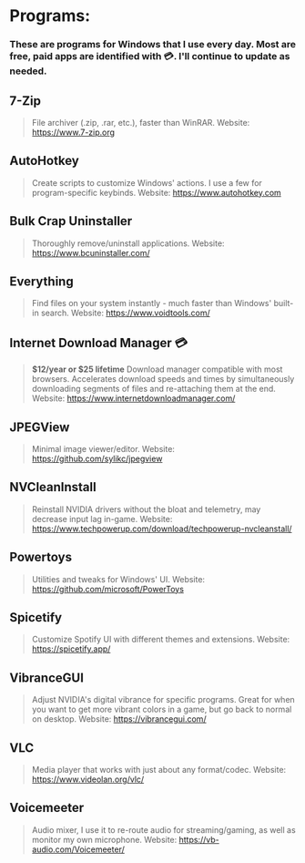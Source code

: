 # Programs:

### These are programs for Windows that I use every day. Most are free, paid apps are identified with 💳. I'll continue to update as needed.

## 7-Zip
> File archiver (.zip, .rar, etc.), faster than WinRAR.
> Website: https://www.7-zip.org

## AutoHotkey
> Create scripts to customize Windows' actions. I use a few for program-specific keybinds.
> Website: https://www.autohotkey.com

## Bulk Crap Uninstaller
> Thoroughly remove/uninstall applications.
> Website: https://www.bcuninstaller.com/

## Everything
> Find files on your system instantly - much faster than Windows' built-in search.
> Website: https://www.voidtools.com/

## Internet Download Manager 💳
> __$12/year or $25 lifetime__
> Download manager compatible with most browsers. Accelerates download speeds and times by simultaneously downloading segments of files and re-attaching them at the end.
> Website: https://www.internetdownloadmanager.com/

## JPEGView
> Minimal image viewer/editor.
> Website: https://github.com/sylikc/jpegview

## NVCleanInstall
> Reinstall NVIDIA drivers without the bloat and telemetry, may decrease input lag in-game.
> Website: https://www.techpowerup.com/download/techpowerup-nvcleanstall/

## Powertoys
> Utilities and tweaks for Windows' UI.
> Website: https://github.com/microsoft/PowerToys

## Spicetify
> Customize Spotify UI with different themes and extensions.
> Website: https://spicetify.app/

## VibranceGUI
> Adjust NVIDIA's digital vibrance for specific programs. Great for when you want to get more vibrant colors in a game, but go back to normal on desktop.
> Website: https://vibrancegui.com/

## VLC
> Media player that works with just about any format/codec.
> Website: https://www.videolan.org/vlc/

## Voicemeeter
> Audio mixer, I use it to re-route audio for streaming/gaming, as well as monitor my own microphone.
> Website: https://vb-audio.com/Voicemeeter/